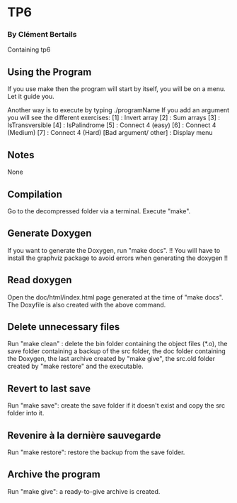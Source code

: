 # TP6
### By Clément Bertails

Containing tp6

## Using the Program 

If you use make then the program will start by itself, you will be on a menu. Let it guide you.

Another way is to execute by typing ./programName
If you add an argument you will see the different exercises:
[1] : Invert array
[2] : Sum arrays
[3] : IsTransversible
[4] : IsPalindrome
[5] : Connect 4 (easy)
[6] : Connect 4 (Medium)
[7] : Connect 4 (Hard)
[Bad argument/ other] : Display menu

## Notes

None

## Compilation

Go to the decompressed folder via a terminal.
Execute "make".

## Generate Doxygen

If you want to generate the Doxygen, run "make docs".
!! You will have to install the graphviz package to avoid errors when generating the doxygen !!

## Read doxygen

Open the doc/html/index.html page generated at the time of "make docs".
The Doxyfile is also created with the above command.

## Delete unnecessary files

Run "make clean" : delete the bin folder containing the object files (*.o), the save folder containing a backup of the src folder, the doc folder containing the Doxygen,
the last archive created by "make give", the src.old folder created by "make restore" and the executable.

## Revert to last save

Run "make save": create the save folder if it doesn't exist and copy the src folder into it.

## Revenire à la dernière sauvegarde

Run "make restore": restore the backup from the save folder.

## Archive the program

Run "make give": a ready-to-give archive is created.